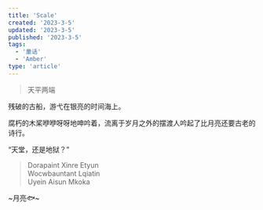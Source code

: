 ```yaml
---
title: 'Scale'
created: '2023-3-5'
updated: '2023-3-5'
published: '2023-3-5'
tags:
  - '童话'
  - 'Amber'
type: 'article'
---
```


> 天平两端

残破的古船，游弋在银亮的时间海上。

腐朽的木桨咿咿呀呀地呻吟着，流离于岁月之外的摆渡人吟起了比月亮还要古老的诗行。

“天堂，还是地狱？”

> Dorapaint Xinre Etyun  
> Wocwbauntant Lqiatin  
> Uyein Aisun Mkoka

~月亮🐟~